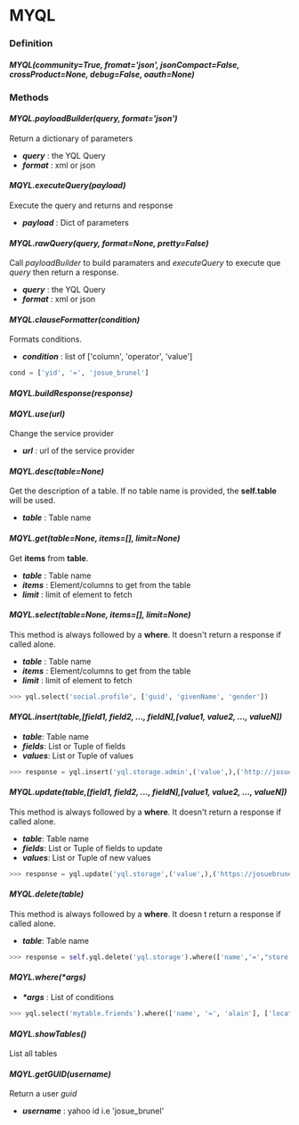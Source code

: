 MYQL
====

### **Definition**

#### *MYQL(community=True, fromat='json', jsonCompact=False, crossProduct=None, debug=False, oauth=None)*

### **Methods**

#### *MYQL.payloadBuilder(query, format='json')*

Return a dictionary of parameters

* ***query*** : the YQL Query
* ***format*** : xml or json

#### *MQYL.executeQuery(payload)*

Execute the query and returns and response

* ***payload*** : Dict of parameters


#### *MYQL.rawQuery(query, format=None, pretty=False)*

Call *payloadBuilder* to build paramaters and *executeQuery* to execute que *query* then return a response.

* ***query*** : the YQL Query
* ***format*** : xml or json

#### *MYQL.clauseFormatter(condition)*

Formats conditions. 

*  ***condition*** : list of ['column', 'operator', 'value']
```python
cond = ['yid', '=', 'josue_brunel']
```


#### *MQYL.buildResponse(response)*

#### *MQYL.use(url)*

 Change the service provider

* ***url*** : url of the service provider


#### *MQYL.desc(table=None)*

Get the description of a table.
If no table name is provided, the **self.table** will be used.

* ***table*** : Table name

#### *MQYL.get(table=None, items=[], limit=None)*

Get **items** from **table**.

* ***table*** : Table name
* ***items*** : Element/columns to get from the table
* ***limit*** : limit of element to fetch


#### *MQYL.select(table=None, items=[], limit=None)*
This method is always followed by a **where**. It doesn't return a response if called alone.

* ***table*** : Table name
* ***items*** : Element/columns to get from the table
* ***limit*** : limit of element to fetch

```python
>>> yql.select('social.profile', ['guid', 'givenName', 'gender'])
```

#### *MYQL.insert(table,[field1, field2, ..., fieldN],[value1, value2, ..., valueN])*
* ***table***: Table name
* ***fields***: List or Tuple of fields
* ***values***: List or Tuple of values

```python
>>> response = yql.insert('yql.storage.admin',('value',),('http://josuebrunel.org',))
```

#### *MYQL.update(table,[field1, field2, ..., fieldN],[value1, value2, ..., valueN])*
This method is always followed by a **where**. It doesn't return a response if called alone.

* ***table***: Table name
* ***fields***: List or Tuple of fields to update
* ***values***: List or Tuple of new values

```python
>>> response = yql.update('yql.storage',('value',),('https://josuebrunel.org',)).where(['name','=',"store://Rqb5fbQyDvrfHJiClWnZ6q"])
```

#### *MYQL.delete(table)*
This method is always followed by a **where**. It doesn t return a response if called alone.

* ***table***: Table name

```python
>>> response = self.yql.delete('yql.storage').where(['name','=',"store://Rqb5fbQyDvrfHJiClWnZ6q"])
```

#### *MQYL.where(\*args)*

* ***\*args*** : List of conditions

```python
>>> yql.select('mytable.friends').where(['name', '=', 'alain'], ['location', '!=', 'paris'])
```

#### *MQYL.showTables()*

List all tables 

#### *MQYL.getGUID(username)*

Return a user *guid* 

* ***username*** : yahoo id i.e 'josue_brunel'